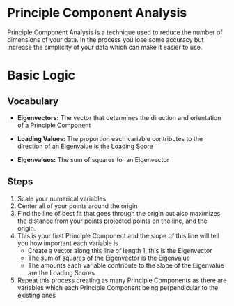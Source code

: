 # Principle Component Analysis

Principle Component Analysis is a technique used to reduce the number of dimensions of your data. In the process you lose some accuracy but increase the simplicity of your data which can make it easier to use.

# Basic Logic

## Vocabulary

- **Eigenvectors:** The vector that determines the direction and orientation of a Principle Component

- **Loading Values:** The proportion each variable contributes to the direction of an Eigenvalue is the Loading Score
- **Eigenvalues:** The sum of squares for an Eigenvector

## Steps

1. Scale your numerical variables
2. Center all of your points around the origin
3. Find the line of best fit that goes through the origin but also maximizes the distance from your points projected points on the line, and the origin.
4. This is your first Principle Component and the slope of this line will tell you how important each variable is
    - Create a vector along this line of length 1, this is the Eigenvector
    - The sum of squares of the Eigenvector is the Eigenvalue
    - The amounts each variable contribute to the slope of the Eigenvalue are the Loading Scores
5. Repeat this process creating as many Principle Components as there are variables which each Principle Component being perpendicular to the existing ones
